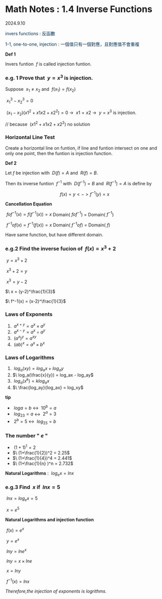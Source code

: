 # Math Notes : 1.4 Inverse Functions
2024.9.10

<font color="003153">invers functions : 反函數</font>

<font color="003153">1-1, one-to-one, injection : 一個值只有一個對應，且對應值不會重複</font>

__Def 1__

Invers funtion $\ f$ is called injection funtion.

### e.g. 1 Prove that $\ y=x^3$ is injection. 

Suppose $\ x_1 \ne x_2$ and $\ f(x_1) = f(x_2)$

$\ x_1^3 - x_2^3 = 0$

$\ (x_1-x_2)(x1^2+x1x2+x2^2) = 0$ -> $\ x1 = x2$ -> $\ y = x^3$ is injection.

// because $\ (x1^2+x1x2+x2^2)$ no solution

### Horizontal Line Test

Create a horizontal line on funtion, if line and funtion intersect on one and only one point, then the funtion is injection function.

__Def 2__

Let$\ f$ be injection with $\ D(f) = A$ and $\ R(f) = B$.

Then its inverse funtion $\ f^{-1}$ with $\ D(f^{-1}) = B$ and $\ R(f^{-1}) = A$ is define by

$$\ f(x) = y <-> f^{-1}(y) = x$$

__Cancellation Equation__

$\ fof^{-1}(x) = f(f^{-1}(x)) = x$ Domain($\ fof^{-1}$) = Domain($\ f^{-1}$)

$\ f^{-1}of(x) = f^{-1}(f(x)) = x$ Domain($\ f^{-1}of$) = Domain($\ f$)

Have same function, but have different domain.

### e.g.2 Find the inverse fucion of $\ f(x)=x^3+2$

$\ y = x^3+2$

$\ x^3+2 = y$

$\ x^3 = y-2$

$\ x = (y-2)^\frac{1}{3}$

$\ f^-1(x) = (x-2)^\frac{1}{3}$

### Laws of Exponents

1. $\ a^{x+y} = a^x \times a^y$
1. $\ a^{x-y} = a^x \div a^y$
1. $\ (a^x)^y = a^{xy}$
1. $\ (ab)^x = a^x \times b^x$

### Laws of Logarithms

1. $\ log_a(xy) = log_ax + log_ay$
1. $\ log_a(\frac{x}{y}) = log_ax - log_ay$
1. $\ log_a(x^k) = k log_ax$
1. $\ \frac{log_ay}{log_ax} = log_xy$

__tip__

- $\ loga = b$ <-> $\ 10^b = a$
- $\ log_23 = a$ <-> $\ 2^a = 3$
- $\ 2^b = 5$ <-> $\ log_25 = b$

### The number "$\ e$ "

- $\ (1+1)^1 = 2$
- $\ (1+\frac{1}{2})^2 = 2.25$
- $\ (1+\frac{1}{4})^4 = 2.441$
- $\ (1+\frac{1}{n} )^n = 2.732$

__Natural Logarithms__ : $\ log_ex = lnx$

### e.g.3 Find $\ x$ if $\ lnx = 5$

$\ lnx = log_ex = 5$

$\ x = e^5$

__Natural Logarithms and injection function__

$\ f(x) = e^x$

$\ y = e^x$

$\ lny = lne^x$

$\ lny = x \times lne$

$\ x = lny$

$\ f^{-1}(x) = lnx$

_Therefore,the injection of exponents is logrithms._
